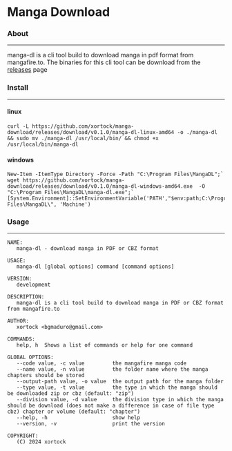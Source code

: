 # Manga Download

### About
---
manga-dl is a cli tool build to download manga in pdf format from mangafire.to.
The binaries for this cli tool can be download from the [releases](https://github.com/xortock/manga-download/releases) page

### Install 
---

#### linux
```
curl -L https://github.com/xortock/manga-download/releases/download/v0.1.0/manga-dl-linux-amd64 -o ./manga-dl && sudo mv ./manga-dl /usr/local/bin/ && chmod +x /usr/local/bin/manga-dl
```

#### windows
```
New-Item -ItemType Directory -Force -Path "C:\Program Files\MangaDL";`
wget https://github.com/xortock/manga-download/releases/download/v0.1.0/manga-dl-windows-amd64.exe  -O "C:\Program Files\MangaDL\manga-dl.exe";`
[System.Environment]::SetEnvironmentVariable('PATH',"$env:path;C:\Program Files\MangaDL\", 'Machine')
```

### Usage
---
```
NAME:
   manga-dl - download manga in PDF or CBZ format

USAGE:
   manga-dl [global options] command [command options]

VERSION:
   development

DESCRIPTION:
   manga-dl is a cli tool build to download manga in PDF or CBZ format from mangafire.to

AUTHOR:
   xortock <bgmaduro@gmail.com>

COMMANDS:
   help, h  Shows a list of commands or help for one command

GLOBAL OPTIONS:
   --code value, -c value         the mangafire manga code
   --name value, -n value         the folder name where the manga chapters should be stored
   --output-path value, -o value  the output path for the manga folder
   --type value, -t value         the type in which the manga should be downloaded zip or cbz (default: "zip")
   --division value, -d value     the division type in which the manga should be download (does not make a difference in case of file type cbz) chapter or volume (default: "chapter")
   --help, -h                     show help
   --version, -v                  print the version

COPYRIGHT:
   (C) 2024 xortock
```